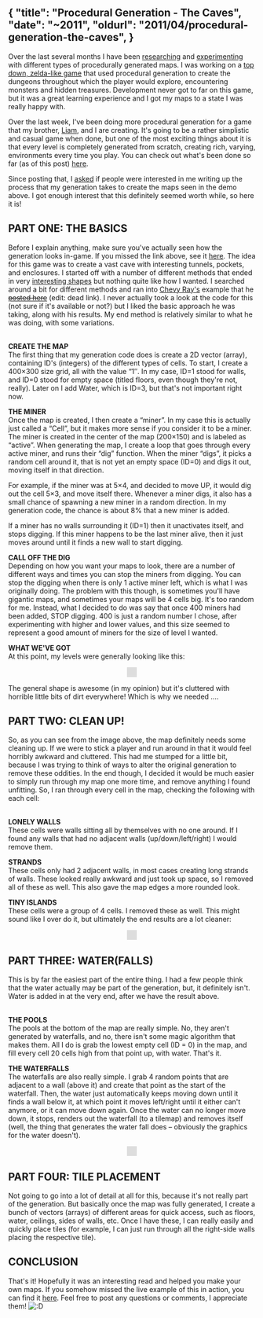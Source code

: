 {
	"title": "Procedural Generation - The Caves",
	"date": "~2011",
	"oldurl": "2011/04/procedural-generation-the-caves",
}
---
Over the last several months I have been <a href="http://en.wikipedia.org/wiki/Procedural_generation" target="_blank">researching</a> and <a href="http://www.noelberry.ca/2010/12/its-been-randomly-generated/" target="_blank">experimenting</a> with different types of procedurally generated maps. I was working on a <a href="http://www.noelberry.ca/2010/12/captain-protagonist-devlog-03/" target="_blank">top down, zelda-like game</a> that used procedural generation to create the dungeons throughout which the player would explore, encountering monsters and hidden treasures. Development never got to far on this game, but it was a great learning experience and I got my maps to a state I was really happy with.

Over the last week, I've been doing more procedural generation for a game that my brother, <a href="http://www.liamberry.bandcamp.com" target="_blank">Liam</a>, and I are creating. It's going to be a rather simplistic and casual game when done, but one of the most exciting things about it is that every level is completely generated from scratch, creating rich, varying, environments every time you play. You can check out what's been done so far (as of this post) <a href="http://noelberry.ca/content/tests/Treacherous.swf" target="_blank">here</a>.

Since posting that, I <a href="http://twitter.com/#!/NoelFB/status/59675213792686080" target="_blank">asked</a> if people were interested in me writing up the process that my generation takes to create the maps seen in the demo above. I got enough interest that this definitely seemed worth while, so here it is!

<h2><strong>PART ONE: THE BASICS</strong></h2>
Before I explain anything, make sure you've actually seen how the generation looks in-game. If you missed the link above, see it <a href="http://noelberry.ca/content/tests/Treacherous.swf" target="_blank">here</a>.
The idea for this game was to create a vast cave with interesting tunnels, pockets, and enclosures. I started off with a number of different methods that ended in very <a href="http://www.noelberry.ca/wp-content/uploads/2011/04/crazyresults.png" target="_blank">interesting shapes</a> but nothing quite like how I wanted. I searched around a bit for different methods and ran into <a href="http://www.chevyray.com/" target="_blank">Chevy Ray's</a> example that he <del datetime="2013-02-12T05:57:55+00:00"><a href="http://properundead.com/2009/03/cave-generator.html" target="_blank">posted here</a></del> (edit: dead link). I never actually took a look at the code for this (not sure if it's available or not?) but I liked the basic approach he was taking, along with his results. My end method is relatively similar to what he was doing, with some variations.

<br/><strong>CREATE THE MAP</strong><br />
The first thing that my generation code does is create a 2D vector (array), containing ID's (integers) of the different types of cells. To start, I create a 400&#215;300 size grid, all with the value &#8220;1&#8243;. In my case, ID=1 stood for walls, and ID=0 stood for empty space (titled floors, even though they're not, really). Later on I add Water, which is ID=3, but that's not important right now.

<strong>THE MINER</strong><br />
Once the map is created, I then create a &#8220;miner&#8221;. In my case this is actually just called a &#8220;Cell&#8221;, but it makes more sense if you consider it to be a miner. The miner is created in the center of the map (200&#215;150) and is labeled as &#8220;active&#8221;. When generating the map, I create a loop that goes through every active miner, and runs their &#8220;dig&#8221; function. When the miner &#8220;digs&#8221;, it picks a random cell around it, that is not yet an empty space (ID=0) and digs it out, moving itself in that direction.

For example, if the miner was at 5&#215;4, and decided to move UP, it would dig out the cell 5&#215;3, and move itself there.
Whenever a miner digs, it also has a small chance of spawning a new miner in a random direction. In my generation code, the chance is about 8% that a new miner is added.

If a miner has no walls surrounding it (ID=1) then it unactivates itself, and stops digging. If this miner happens to be the last miner alive, then it just moves around until it finds a new wall to start digging.

<strong>CALL OFF THE DIG</strong><br />
Depending on how you want your maps to look, there are a number of different ways and times you can stop the miners from digging.  You can stop the digging when there is only 1 active miner left, which is what I was originally doing. The problem with this though, is sometimes you'll have gigantic maps, and sometimes your maps will be 4 cells big. It's too random for me.
Instead, what I decided to do was say that once 400 miners had been added, STOP digging. 400 is just a random number I chose, after experimenting with higher and lower values, and this size seemed to represent a good amount of miners for the size of level I wanted.

<strong>WHAT WE'VE GOT</strong><br />
At this point, my levels were generally looking like this:
<p style="text-align: center;"><img class="aligncenter" style="border: 10px solid #dddddd;" title="the_caves" src="http://www.noelberry.ca/wp-content/uploads/2011/04/the_caves.png" alt="" /></p>

The general shape is awesome (in my opinion) but it's cluttered with horrible little bits of dirt everywhere! Which is why we needed &#8230;.

<h2><strong>PART TWO: CLEAN UP!</strong></h2>
So, as you can see from the image above, the map definitely needs some cleaning up. If we were to stick a player and run around in that it would feel horribly awkward and cluttered. This had me stumped for a little bit, because I was trying to think of ways to alter the original generation to remove these oddities. In the end though, I decided it would be much easier to simply run through my map one more time, and remove anything I found unfitting. So, I ran through every cell in the map, checking the following with each cell:

<br/><strong>LONELY WALLS</strong><br />
These cells were walls sitting all by themselves with no one around. If I found any walls that had no adjacent walls (up/down/left/right) I would remove them.

<strong>STRANDS</strong><br />
These cells only had 2 adjacent walls, in most cases creating long strands of walls. These looked really awkward and just took up space, so I removed all of these as well. This also gave the map edges a more rounded look.

<strong>TINY ISLANDS</strong><br />
These cells were a group of 4 cells. I removed these as well.
This might sound like I over do it, but ultimately the end results are a lot cleaner:

<p style="text-align: center;"><img class="aligncenter" style="border: 10px solid #dddddd;" title="the_caves" src="http://www.noelberry.ca/wp-content/uploads/2011/04/the_caves2.png" alt="" /></p>

<h2><strong>PART THREE: WATER(FALLS)</strong></h2>
This is by far the easiest part of the entire thing. I had a few people think that the water actually may be part of the generation, but, it definitely isn't. Water is added in at the very end, after we have the result above.

<br/><strong>THE POOLS</strong><br />
The pools at the bottom of the map are really simple. No, they aren't generated by waterfalls, and no, there isn't some magic algorithm that makes them. All I do is grab the lowest empty cell (ID = 0) in the map, and fill every cell 20 cells high from that point up, with water. That's it.

<strong>THE WATERFALLS</strong><br />
The waterfalls are also really simple. I grab 4 random points that are adjacent to a wall (above it) and create that point as the start of the waterfall. Then, the water just automatically keeps moving down until it finds a wall below it, at which point it moves left/right until it either can't anymore, or it can move down again. Once the water can no longer move down, it stops, renders out the waterfall (to a tilemap) and removes itself (well, the thing that generates the water fall does &#8211; obviously the graphics for the water doesn't).

<p style="text-align: center;"><img class="aligncenter" style="border: 10px solid #dddddd;" title="the_caves" src="http://www.noelberry.ca/wp-content/uploads/2011/04/the_caves3.png" alt="" /></p>

<h2><strong>PART FOUR: TILE PLACEMENT</strong></h2>
Not going to go into a lot of detail at all for this, because it's not really part of the generation. But basically once the map was fully generated, I create a bunch of vectors (arrays) of different areas for quick access, such as floors, water, ceilings, sides of walls, etc. Once I have these, I can really easily and quickly place tiles (for example, I can just run through all the right-side walls placing the respective tile).

<h2><strong>CONCLUSION</strong></h2>
That's it! Hopefully it was an interesting read and helped you make your own maps. If you somehow missed the live example of this in action, you can find it <a href="http://noelberry.ca/content/tests/ProceduralGen6.swf" target="_blank">here</a>. Feel free to post any questions or comments, I appreciate them! <img src='http://noelberry.ca/wp-includes/images/smilies/icon_biggrin.gif' alt=':D' class='wp-smiley' /> 
